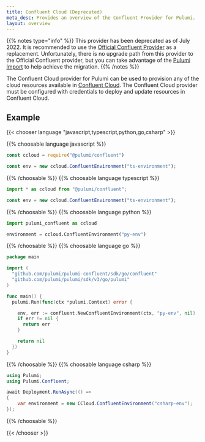 ```yaml
---
title: Confluent Cloud (Deprecated)
meta_desc: Provides an overview of the Confluent Provider for Pulumi.
layout: overview
---
```


{{% notes type="info" %}}
This provider has been deprecated as of July 2022. It is recommended to use the [Official Confluent Provider](/registry/packages/confluentcloud) as a replacement.
Unfortunately, there is no upgrade path from this provider to the Official Confluent provider, but you can take advantage of the [Pulumi Import](/docs/guides/adopting/import) to help achieve the migration.
{{% /notes %}}

The Confluent Cloud provider for Pulumi can be used to provision any of the cloud resources available in [Confluent Cloud](https://confluent.cloud/).
The Confluent Cloud provider must be configured with credentials to deploy and update resources in Confluent Cloud.

## Example

{{< chooser language "javascript,typescript,python,go,csharp" >}}

{{% choosable language javascript %}}

```javascript
const ccloud = require("@pulumi/confluent")

const env = new ccloud.ConfluentEnvironment("ts-environment");
```

{{% /choosable %}}
{{% choosable language typescript %}}

```typescript
import * as ccloud from "@pulumi/confluent";

const env = new ccloud.ConfluentEnvironment("ts-environment");
```

{{% /choosable %}}
{{% choosable language python %}}

```python
import pulumi_confluent as ccloud

environment = ccloud.ConfluentEnvironment("py-env")
```

{{% /choosable %}}
{{% choosable language go %}}

```go
package main

import (
  "github.com/pulumi/pulumi-confluent/sdk/go/confluent"
  "github.com/pulumi/pulumi/sdk/v3/go/pulumi"
)

func main() {
  pulumi.Run(func(ctx *pulumi.Context) error {

    env, err := confluent.NewConfluentEnvironment(ctx, "py-env", nil)
    if err != nil {
      return err
    }

    return nil
  })
}

```

{{% /choosable %}}
{{% choosable language csharp %}}

```csharp
using Pulumi;
using Pulumi.Confluent;

await Deployment.RunAsync(() =>
{
    var environment = new CCloud.ConfluentEnvironment("csharp-env");
});
```

{{% /choosable %}}

{{< /chooser >}}

